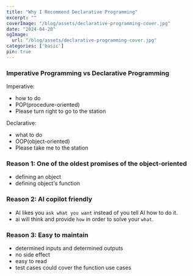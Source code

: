 ```yaml
---
title: "Why I Recommend Declarative Programming"
excerpt: ""
coverImage: "/blog/assets/declarative-programming-cover.jpg"
date: "2024-04-20"
ogImage:
  url: "/blog/assets/declarative-programming-cover.jpg"
categories: ['basic']
pin: true
---
```


### Imperative Programming vs Declarative Programming
Imperative: 
- how to do
- POP(procedure-oriented)
- Please turn right to go to the station

Declarative:
- what to do
- OOP(object-oriented)
- Please take me to the station


### Reason 1: One of the oldest promises of the object-oriented
- defining an object
- defining object's function

### Reason 2: AI copilot friendly
- AI likes you `ask what you want` instead of you tell AI how to do it.
- ai will think and provide `how` in order to solve your `what`.

### Reason 3: Easy to maintain
- determined inputs and determined outputs
- no side effect
- easy to read
- test cases could cover the function use cases